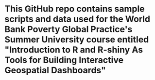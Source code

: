 # This GitHub repo contains sample scripts and data used for the World Bank Poverty Global Practice's Summer University course entitled "Introduction to R and R-shiny As Tools for Building Interactive Geospatial Dashboards"
